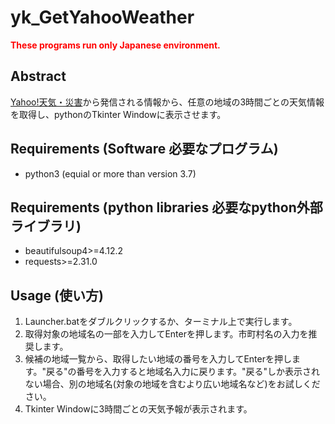 # yk_GetYahooWeather
<span style="color:red;">__These programs run only Japanese environment.__</style>

## Abstract
[Yahoo!天気・災害](https://weather.yahoo.co.jp/weather/)から発信される情報から、任意の地域の3時間ごとの天気情報を取得し、pythonのTkinter Windowに表示させます。

## Requirements (Software 必要なプログラム)
* python3 (equial or more than version 3.7)

## Requirements (python libraries 必要なpython外部ライブラリ)
* beautifulsoup4>=4.12.2
* requests>=2.31.0

## Usage (使い方)
1. Launcher.batをダブルクリックするか、ターミナル上で実行します。
2. 取得対象の地域名の一部を入力してEnterを押します。市町村名の入力を推奨します。
3. 候補の地域一覧から、取得したい地域の番号を入力してEnterを押します。"戻る"の番号を入力すると地域名入力に戻ります。"戻る"しか表示されない場合、別の地域名(対象の地域を含むより広い地域名など)をお試しください。
4. Tkinter Windowに3時間ごとの天気予報が表示されます。